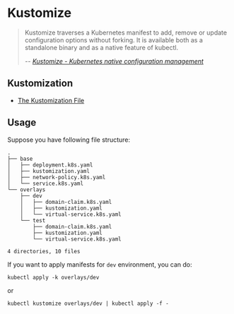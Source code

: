 # Kustomize

> Kustomize traverses a Kubernetes manifest to add, remove or update configuration options without forking. It is available both as a standalone binary and as a native feature of kubectl.
>
> -- <cite>[Kustomize - Kubernetes native configuration management](https://kustomize.io/)</cite>

## Kustomization

- [The Kustomization File ](https://kubectl.docs.kubernetes.io/references/kustomize/kustomization/)

## Usage

Suppose you have following file structure:

```text
.
├── base
│   ├── deployment.k8s.yaml
│   ├── kustomization.yaml
│   ├── network-policy.k8s.yaml
│   └── service.k8s.yaml
└── overlays
    ├── dev
    │   ├── domain-claim.k8s.yaml
    │   ├── kustomization.yaml
    │   └── virtual-service.k8s.yaml
    └── test
        ├── domain-claim.k8s.yaml
        ├── kustomization.yaml
        └── virtual-service.k8s.yaml

4 directories, 10 files
```

If you want to apply manifests for `dev` environment, you can do:

```shell
kubectl apply -k overlays/dev
```

or

```shell
kubectl kustomize overlays/dev | kubectl apply -f -
```
